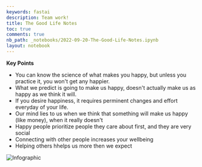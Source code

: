 ```yaml
---
keywords: fastai
description: Team work!
title: The Good Life Notes
toc: true
comments: true
nb_path: _notebooks/2022-09-20-The-Good-Life-Notes.ipynb
layout: notebook
---
```


<!--
#################################################
### THIS FILE WAS AUTOGENERATED! DO NOT EDIT! ###
#################################################
# file to edit: _notebooks/2022-09-20-The-Good-Life-Notes.ipynb
-->

<div class="container" id="notebook-container">
        
<div class="cell border-box-sizing text_cell rendered"><div class="inner_cell">
<div class="text_cell_render border-box-sizing rendered_html">
<p><strong>Key Points</strong></p>
<ul>
<li>You can know the science of what makes you happy, but unless you practice it, you won't get any happier.</li>
<li>What we predict is going to make us happy, doesn't actually make us as happy as we think it will.</li>
<li>If you desire happiness, it requires perminent changes and effort everyday of your life.</li>
<li>Our mind lies to us when we think that something will make us happy (like money), when it really doesn't</li>
<li>Happy people prioritize people they care about first, and they are very social</li>
<li>Connecting with other people increases your wellbeing</li>
<li>Helping others hhelps us more then we expect</li>
</ul>

</div>
</div>
</div>
<div class="cell border-box-sizing text_cell rendered"><div class="inner_cell">
<div class="text_cell_render border-box-sizing rendered_html">
<p><img src="https://www48.online-convert.com/dl/web7/download-file/44011846-c734-43f7-a20f-17c796d66565/2022-09-20%20%281%29.png" alt="Infographic"></p>

</div>
</div>
</div>
</div>
 


